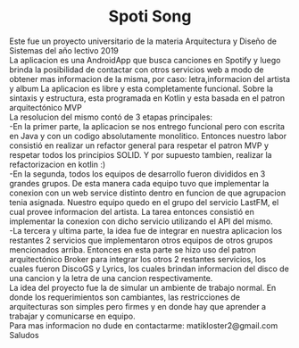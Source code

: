 <h1 style="text-align:center">Spoti Song</h1>
Este fue un proyecto universitario de la materia Arquitectura y Diseño de Sistemas del año lectivo 2019</br>
La aplicacion es una AndroidApp que busca canciones en Spotify y luego brinda la posibilidad de contactar con otros servicios web 
a modo de obtener mas informacion de la misma, por caso: letra,informacion del artista y album
La aplicacion es libre y esta completamente funcional.
Sobre la sintaxis y estructura, esta programada en Kotlin y esta basada en el patron arquitectónico MVP</br>
La resolucion del mismo contó de 3 etapas principales:</br>
-En la primer parte, la aplicacion se nos entrego funcional pero con escrita en Java y con un codigo absolutamente monolitico. Entonces nuestro labor consistió en realizar un refactor general para respetar el patron MVP y respetar todos los principios SOLID. Y por supuesto tambien, realizar la refactorizacion en kotlin :) </br>
-En la segunda, todos los equipos de desarrollo fueron divididos en 3 grandes grupos. De esta manera cada equipo tuvo que implementar la conexion con un web service distinto dentro en funcion de que agrupacion tenia asignada. Nuestro equipo quedo en el grupo del servicio LastFM, el cual provee informacion del artista. La tarea entonces consistió en implementar la conexion con dicho servicio utilizando el API del mismo.</br>
-La tercera y ultima parte, la idea fue de integrar en nuestra aplicacion los restantes 2 servicios que implementaron otros equipos de otros grupos mencionados arriba. Entonces en esta parte se hizo uso del patron arquitectónico Broker para integrar los otros 2 restantes servicios, los cuales fueron DiscoGS y Lyrics, los cuales brindan informacion del disco de una cancion y la letra de una cancion respectivamente. </br>
La idea del proyecto fue la de simular un ambiente de trabajo normal. En donde los requerimientos son cambiantes, las restricciones de arquitecturas son  simples pero firmes y en donde hay que aprender a trabajar y comunicarse en equipo.</br>
Para mas informacion no dude en contactarme: matikloster2@gmail.com </br>
Saludos
